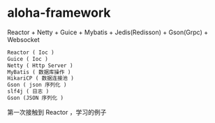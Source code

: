 # aloha-framework

Reactor + Netty + Guice + Mybatis + Jedis(Redisson) + Gson(Grpc) + Websocket

``` html
Reactor ( Ioc )
Guice ( Ioc )
Netty ( Http Server )
MyBatis ( 数据库操作 )
HikariCP ( 数据连接池 )
Gson ( json 序列化 )
slf4j ( 日志 )
Gson (JSON 序列化 )
```

第一次接触到 Reactor ，学习的例子